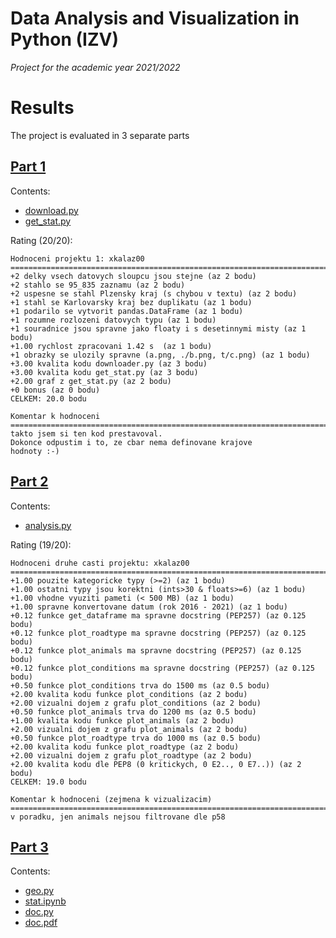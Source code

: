 # Data Analysis and Visualization in Python (IZV)

*Project for the academic year 2021/2022*

# Results

The project is evaluated in 3 separate parts

## [Part 1](/zadani1.pdf)

Contents:

- [download.py](/download.py)
- [get_stat.py](/get_stat.py)

Rating (20/20):

```
Hodnoceni projektu 1: xkalaz00
================================================================================
+2 delky vsech datovych sloupcu jsou stejne (az 2 bodu)
+2 stahlo se 95_835 zaznamu (az 2 bodu)
+2 uspesne se stahl Plzensky kraj (s chybou v textu) (az 2 bodu)
+1 stahl se Karlovarsky kraj bez duplikatu (az 1 bodu)
+1 podarilo se vytvorit pandas.DataFrame (az 1 bodu)
+1 rozumne rozlozeni datovych typu (az 1 bodu)
+1 souradnice jsou spravne jako floaty i s desetinnymi misty (az 1 bodu)
+1.00 rychlost zpracovani 1.42 s  (az 1 bodu)
+1 obrazky se ulozily spravne (a.png, ./b.png, t/c.png) (az 1 bodu)
+3.00 kvalita kodu downloader.py (az 3 bodu)
+3.00 kvalita kodu get_stat.py (az 3 bodu)
+2.00 graf z get_stat.py (az 2 bodu)
+0 bonus (az 0 bodu)
CELKEM: 20.0 bodu

Komentar k hodnoceni
================================================================================
takto jsem si ten kod prestavoval.
Dokonce odpustim i to, ze cbar nema definovane krajove
hodnoty :-)
```

## [Part 2](/zadani2.pdf)

Contents:

- [analysis.py](/analysis.py)

Rating (19/20):

```
Hodnoceni druhe casti projektu: xkalaz00
================================================================================
+1.00 pouzite kategoricke typy (>=2) (az 1 bodu)
+1.00 ostatni typy jsou korektni (ints>30 & floats>=6) (az 1 bodu)
+1.00 vhodne vyuziti pameti (< 500 MB) (az 1 bodu)
+1.00 spravne konvertovane datum (rok 2016 - 2021) (az 1 bodu)
+0.12 funkce get_dataframe ma spravne docstring (PEP257) (az 0.125 bodu)
+0.12 funkce plot_roadtype ma spravne docstring (PEP257) (az 0.125 bodu)
+0.12 funkce plot_animals ma spravne docstring (PEP257) (az 0.125 bodu)
+0.12 funkce plot_conditions ma spravne docstring (PEP257) (az 0.125 bodu)
+0.50 funkce plot_conditions trva do 1500 ms (az 0.5 bodu)
+2.00 kvalita kodu funkce plot_conditions (az 2 bodu)
+2.00 vizualni dojem z grafu plot_conditions (az 2 bodu)
+0.50 funkce plot_animals trva do 1200 ms (az 0.5 bodu)
+1.00 kvalita kodu funkce plot_animals (az 2 bodu)
+2.00 vizualni dojem z grafu plot_animals (az 2 bodu)
+0.50 funkce plot_roadtype trva do 1000 ms (az 0.5 bodu)
+2.00 kvalita kodu funkce plot_roadtype (az 2 bodu)
+2.00 vizualni dojem z grafu plot_roadtype (az 2 bodu)
+2.00 kvalita kodu dle PEP8 (0 kritickych, 0 E2.., 0 E7..)) (az 2 bodu)
CELKEM: 19.0 bodu

Komentar k hodnoceni (zejmena k vizualizacim)
================================================================================
v poradku, jen animals nejsou filtrovane dle p58
```

## [Part 3](/nehody-zadani.pdf)

Contents:

- [geo.py](/geo.py)
- [stat.ipynb](/stat.ipynb)
- [doc.py](/doc.py)
- [doc.pdf](/doc.pdf)

